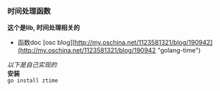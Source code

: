 ### 时间处理函数 ###
**这个是lib, 时间处理相关的**  

- 函数doc [osc blog][http://my.oschina.net/1123581321/blog/190942](http://my.oschina.net/1123581321/blog/190942 "golang-time")  


*以下是自己实现的*  
**安装**  
`go install ztime`  